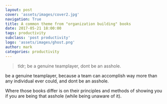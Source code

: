 ```yaml
---
layout: post
cover: 'assets/images/cover2.jpg'
navigation: True
title: A common theme from "organization building" books
date: 2017-05-21 18:00:00
tags: productivity
subclass: 'post productivity'
logo: 'assets/images/ghost.png'
author: mark
categories: productivity
---
```


> tldr; be a genuine teamplayer, dont be an asshole.

be a genuine teamplayer, because a team can accomplish way more than any individual ever could, and dont be an asshole.

Where those books differ is on their principles and methods of showing you if you are being that asshole (while being unaware of it).
